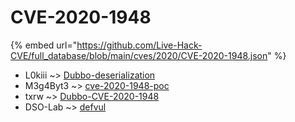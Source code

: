 # CVE-2020-1948
{% embed url="https://github.com/Live-Hack-CVE/full_database/blob/main/cves/2020/CVE-2020-1948.json" %}

* L0kiii ~> [Dubbo-deserialization](https://www.alice-snow.ru/2020/database/cve-2020-1948/dubbo-deserialization-l0kiii)
* M3g4Byt3 ~> [cve-2020-1948-poc](https://www.alice-snow.ru/2020/database/cve-2020-1948/cve-2020-1948-poc-m3g4byt3)
* txrw ~> [Dubbo-CVE-2020-1948](https://www.alice-snow.ru/2020/database/cve-2020-1948/dubbo-cve-2020-1948-txrw)
* DSO-Lab ~> [defvul](https://www.alice-snow.ru/2020/database/cve-2020-1948/defvul-dso-lab)